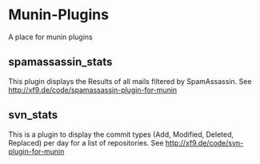# Munin-Plugins
A place for munin plugins

## spamassassin_stats
This plugin displays the Results of all mails filtered by SpamAssassin.
See http://xf9.de/code/spamassassin-plugin-for-munin

## svn_stats
This is a plugin to display the commit types (Add, Modified, Deleted, Replaced) per day for a list of repositories.
See http://xf9.de/code/svn-plugin-for-munin